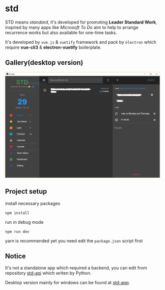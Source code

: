 # std
STD means *standard*, it's developed for promoting **Leader Standard Work**, inspired by many apps like *Microsoft To Do* aim to help to arrange recurrence works but also available for one-time tasks.

It's developed by `vue.js` & `vuetify` framework and pack by `electron` which require **vue-cli3** & **electron-vuetify** boilerplate.
## Gallery(desktop version)
![screenshot](Capture.PNG)
## Project setup
install necessary packages
```
npm install
```
run in debug mode
```
npm run dev
```
yarn is recommended yet you need edit the `package.json` script first
## Notice
It's not a standalone app which required a backend, you can edit
from repository [std-api](https://www.github.com/NegativeDearc/std-api) which writen by Python.

Desktop version mainly for windows can be found at [std-app](https://www.github.com/NegativeDearc/std-app).
